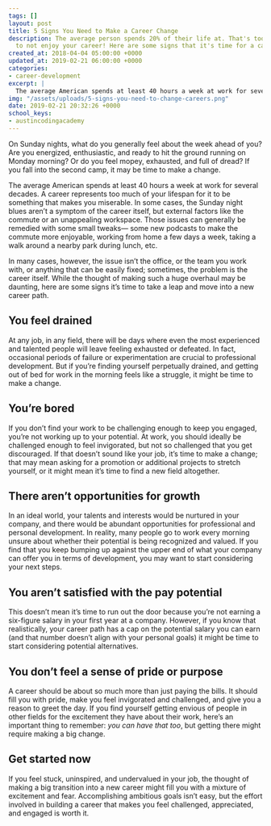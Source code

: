 ```yaml
---
tags: []
layout: post
title: 5 Signs You Need to Make a Career Change
description: The average person spends 20% of their life at. That's too much time
  to not enjoy your career! Here are some signs that it's time for a career switch.
created_at: 2018-04-04 05:00:00 +0000
updated_at: 2019-02-21 06:00:00 +0000
categories:
- career-development
excerpt: |
  The average American spends at least 40 hours a week at work for several decades. A career represents too much of your lifespan for it to be something that makes you miserable. While the thought of making such a huge overhaul may be daunting, here are some signs it’s time to take a leap and move into a new career path.
img: "/assets/uploads/5-signs-you-need-to-change-careers.png"
date: 2019-02-21 20:32:26 +0000
school_keys:
- austincodingacademy
---
```

On Sunday nights, what do you generally feel about the week ahead of you? Are you energized, enthusiastic, and ready to hit the ground running on Monday morning? Or do you feel mopey, exhausted, and full of dread? If you fall into the second camp, it may be time to make a change.

The average American spends at least 40 hours a week at work for several decades. A career represents too much of your lifespan for it to be something that makes you miserable. In some cases, the Sunday night blues aren’t a symptom of the career itself, but external factors like the commute or an unappealing workspace. Those issues can generally be remedied with some small tweaks— some new podcasts to make the commute more enjoyable, working from home a few days a week, taking a walk around a nearby park during lunch, etc.

In many cases, however, the issue isn’t the office, or the team you work with, or anything that can be easily fixed; sometimes, the problem is the career itself. While the thought of making such a huge overhaul may be daunting, here are some signs it’s time to take a leap and move into a new career path.

## You feel drained

At any job, in any field, there will be days where even the most experienced and talented people will leave feeling exhausted or defeated. In fact, occasional periods of failure or experimentation are crucial to professional development. But if you’re finding yourself perpetually drained, and getting out of bed for work in the morning feels like a struggle, it might be time to make a change.

## You’re bored

If you don’t find your work to be challenging enough to keep you engaged, you’re not working up to your potential. At work, you should ideally be challenged enough to feel invigorated, but not so challenged that you get discouraged. If that doesn’t sound like your job, it’s time to make a change; that may mean asking for a promotion or additional projects to stretch yourself, or it might mean it’s time to find a new field altogether.

## There aren’t opportunities for growth

In an ideal world, your talents and interests would be nurtured in your company, and there would be abundant opportunities for professional and personal development. In reality, many people go to work every morning unsure about whether their potential is being recognized and valued. If you find that you keep bumping up against the upper end of what your company can offer you in terms of development, you may want to start considering your next steps.

## You aren’t satisfied with the pay potential

This doesn’t mean it’s time to run out the door because you’re not earning a six-figure salary in your first year at a company. However, if you know that realistically, your career path has a cap on the potential salary you can earn (and that number doesn’t align with your personal goals) it might be time to start considering potential alternatives.

## You don’t feel a sense of pride or purpose

A career should be about so much more than just paying the bills. It should fill you with pride, make you feel invigorated and challenged, and give you a reason to greet the day. If you find yourself getting envious of people in other fields for the excitement they have about their work, here’s an important thing to remember: _you can have that too_, but getting there might require making a big change.

## Get started now

If you feel stuck, uninspired, and undervalued in your job, the thought of making a big transition into a new career might fill you with a mixture of excitement and fear. Accomplishing ambitious goals isn’t easy, but the effort involved in building a career that makes you feel challenged, appreciated, and engaged is worth it.